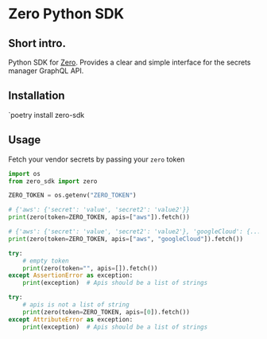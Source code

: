# Zero Python SDK

## Short intro.
Python SDK for [Zero](https://tryzero.com). Provides a clear and simple interface for the secrets manager GraphQL API.

## Installation
`poetry install zero-sdk

## Usage
Fetch your vendor secrets by passing your `zero` token

```python
import os
from zero_sdk import zero

ZERO_TOKEN = os.getenv("ZERO_TOKEN")

# {'aws': {'secret': 'value', 'secret2': 'value2'}}
print(zero(token=ZERO_TOKEN, apis=["aws"]).fetch())

# {'aws': {'secret': 'value', 'secret2': 'value2'}, 'googleCloud': {...}}
print(zero(token=ZERO_TOKEN, apis=["aws", "googleCloud"]).fetch())

try:
    # empty token
    print(zero(token="", apis=[]).fetch())
except AssertionError as exception:
    print(exception)  # Apis should be a list of strings

try:
    # apis is not a list of string
    print(zero(token=ZERO_TOKEN, apis=[0]).fetch())
except AttributeError as exception:
    print(exception)  # Apis should be a list of strings
```
